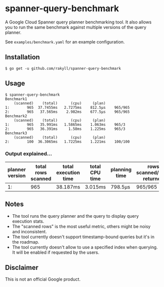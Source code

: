 # spanner-query-benchmark

A Google Cloud Spanner query planner benchmarking tool.
It also allows you to run the same benchmark against
multiple versions of the query planner.

See `examples/benchmark.yaml` for an example configuration.

## Installation

```
$ go get -u github.com/rakyll/spanner-query-benchmark
```

## Usage

```
$ spanner-query-benchmark
Benchmark1
    (scanned)    (total)      (cpu)     (plan)
1:        965  37.7455ms   2.7275ms    812.5µs    965/965
2:        965   37.565ms    2.982ms    677.5µs    965/965
Benchmark2
    (scanned)    (total)      (cpu)     (plan)
1:        965   35.991ms   1.5865ms    1.063ms    965/3
2:        965   36.391ms     1.58ms    1.225ms    965/3
Benchmark3
    (scanned)    (total)      (cpu)     (plan)
2:        100  36.3065ms   1.7225ms    1.221ms    100/100
```

### Output explained...

| planner version | total rows scanned | total execution time | total CPU time | planning time | rows scanned/rows returned |
|-|-|-|-|-|-|
| 1: | 965  | 38.187ms | 3.015ms | 798.5µs | 965/965 |

## Notes

* The tool runs the query planner and the query to
  display query execution stats.
* The "scanned rows" is the most useful metric, others might be
  noisy and inconsistent.
* The tool currently doesn't support timestamp-bound queries but it's in
  the roadmap.
* The tool currently doesn't allow to use a specified index when
  querying. It will be enabled if requested by the users.

## Disclaimer

This is not an official Google product.